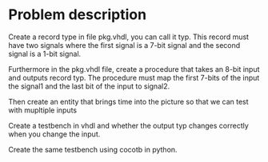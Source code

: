 # Problem description
Create a record type in file pkg.vhdl, you can call it typ. This 
record must have two signals where the first signal is a 7-bit
signal and the second signal is a 1-bit signal.

Furthermore in the pkg.vhdl file, create a procedure that takes
an 8-bit input and outputs record typ. The procedure must map
the first 7-bits of the input the signal1 and the last bit of 
the input to signal2.

Then create an entity that brings time into the picture so that
we can test with mupltiple inputs

Create a testbench in vhdl and whether the output typ changes correctly
when you change the input.

Create the same testbench using cocotb in python.

